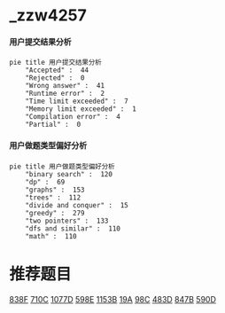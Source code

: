 # _zzw4257

<!-- tabs:start -->



#### **用户提交结果分析**

```mermaid
pie title 用户提交结果分析
    "Accepted" :  44
    "Rejected" :  0
    "Wrong answer" :  41
    "Runtime error" :  2
    "Time limit exceeded" :  7
    "Memory limit exceeded" :  1
    "Compilation error" :  4
    "Partial" :  0
```

#### **用户做题类型偏好分析**

```mermaid
pie title 用户做题类型偏好分析
    "binary search" :  120
    "dp" :  69
    "graphs" :  153
    "trees" :  112
    "divide and conquer" :  15
    "greedy" :  279
    "two pointers" :  133
    "dfs and similar" :  110
    "math" :  110
```



<!-- tabs:end -->
# 推荐题目
[838F](https://codeforces.com/contest/838/problem/F)
[710C](https://codeforces.com/contest/710/problem/C)
[1077D](https://codeforces.com/contest/1077/problem/D)
[598E](https://codeforces.com/contest/598/problem/E)
[1153B](https://codeforces.com/contest/1153/problem/B)
[19A](https://codeforces.com/contest/19/problem/A)
[98C](https://codeforces.com/contest/98/problem/C)
[483D](https://codeforces.com/contest/483/problem/D)
[847B](https://codeforces.com/contest/847/problem/B)
[590D](https://codeforces.com/contest/590/problem/D)
